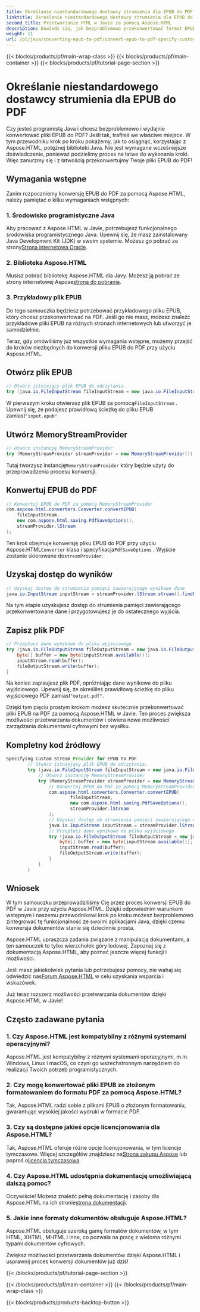 ```yaml
---
title: Określanie niestandardowego dostawcy strumienia dla EPUB do PDF
linktitle: Określanie niestandardowego dostawcy strumienia dla EPUB do PDF
second_title: Przetwarzanie HTML w Javie za pomocą Aspose.HTML
description: Dowiedz się, jak bezproblemowo przekonwertować format EPUB na PDF w języku Java za pomocą programu Aspose.HTML, zwiększając w ten sposób możliwości przetwarzania dokumentów.
weight: 11
url: /pl/java/converting-epub-to-pdf/convert-epub-to-pdf-specify-custom-stream-provider/
---
```


{{< blocks/products/pf/main-wrap-class >}}
{{< blocks/products/pf/main-container >}}
{{< blocks/products/pf/tutorial-page-section >}}

# Określanie niestandardowego dostawcy strumienia dla EPUB do PDF


Czy jesteś programistą Java i chcesz bezproblemowo i wydajnie konwertować pliki EPUB do PDF? Jeśli tak, trafiłeś we właściwe miejsce. W tym przewodniku krok po kroku pokażemy, jak to osiągnąć, korzystając z Aspose.HTML, potężnej biblioteki Java. Nie jest wymagane wcześniejsze doświadczenie, ponieważ podzielimy proces na łatwe do wykonania kroki. Więc zanurzmy się i z łatwością przekonwertujmy Twoje pliki EPUB do PDF!

## Wymagania wstępne

Zanim rozpoczniemy konwersję EPUB do PDF za pomocą Aspose.HTML, należy pamiętać o kilku wymaganiach wstępnych:

### 1. Środowisko programistyczne Java

 Aby pracować z Aspose.HTML w Javie, potrzebujesz funkcjonalnego środowiska programistycznego Java. Upewnij się, że masz zainstalowany Java Development Kit (JDK) w swoim systemie. Możesz go pobrać ze strony[Strona internetowa Oracle](https://www.oracle.com/java/technologies/javase-downloads.html).

### 2. Biblioteka Aspose.HTML

 Musisz pobrać bibliotekę Aspose.HTML dla Javy. Możesz ją pobrać ze strony internetowej Aspose[strona do pobrania](https://releases.aspose.com/html/java/).

### 3. Przykładowy plik EPUB

Do tego samouczka będziesz potrzebować przykładowego pliku EPUB, który chcesz przekonwertować na PDF. Jeśli go nie masz, możesz znaleźć przykładowe pliki EPUB na różnych stronach internetowych lub utworzyć je samodzielnie.

Teraz, gdy omówiliśmy już wszystkie wymagania wstępne, możemy przejść do kroków niezbędnych do konwersji pliku EPUB do PDF przy użyciu Aspose.HTML.

## Otwórz plik EPUB

```java
// Otwórz istniejący plik EPUB do odczytania.
try (java.io.FileInputStream fileInputStream = new java.io.FileInputStream(Resources.input("input.epub"))) {
```

 W pierwszym kroku otwierasz plik EPUB za pomocą`FileInputStream` . Upewnij się, że podajesz prawidłową ścieżkę do pliku EPUB zamiast`"input.epub"`.

## Utwórz MemoryStreamProvider

```java
// Utwórz instancję MemoryStreamProvider
try (MemoryStreamProvider streamProvider = new MemoryStreamProvider()) {
```

 Tutaj tworzysz instancję`MemoryStreamProvider` który będzie użyty do przeprowadzenia procesu konwersji.

## Konwertuj EPUB do PDF

```java
// Konwertuj EPUB do PDF za pomocą MemoryStreamProvider
com.aspose.html.converters.Converter.convertEPUB(
    fileInputStream,
    new com.aspose.html.saving.PdfSaveOptions(),
    streamProvider.lStream
);
```

 Ten krok obejmuje konwersję pliku EPUB do PDF przy użyciu Aspose.HTML`Converter` klasa i specyfikacja`PdfSaveOptions` . Wyjście zostanie skierowane do`streamProvider`.

## Uzyskaj dostęp do wyników

```java
// Uzyskaj dostęp do strumienia pamięci zawierającego wynikowe dane
java.io.InputStream inputStream = streamProvider.lStream.stream().findFirst().get();
```

Na tym etapie uzyskujesz dostęp do strumienia pamięci zawierającego przekonwertowane dane i przygotowujesz je do ostatecznego wyjścia.

## Zapisz plik PDF

```java
// Przepłucz dane wynikowe do pliku wyjściowego
try (java.io.FileOutputStream fileOutputStream = new java.io.FileOutputStream(Resources.output("output.pdf"))) {
    byte[] buffer = new byte[inputStream.available()];
    inputStream.read(buffer);
    fileOutputStream.write(buffer);
}
```

 Na koniec zapisujesz plik PDF, opróżniając dane wynikowe do pliku wyjściowego. Upewnij się, że określiłeś prawidłową ścieżkę do pliku wyjściowego PDF zamiast`"output.pdf"`.

Dzięki tym pięciu prostym krokom możesz skutecznie przekonwertować pliki EPUB na PDF za pomocą Aspose.HTML w Javie. Ten proces zwiększa możliwości przetwarzania dokumentów i otwiera nowe możliwości zarządzania dokumentami cyfrowymi bez wysiłku.

## Kompletny kod źródłowy
```java
Specifying Custom Stream Provider for EPUB to PDF
        // Otwórz istniejący plik EPUB do odczytania.
        try (java.io.FileInputStream fileInputStream = new java.io.FileInputStream(Resources.input("input.epub"))) {
            // Utwórz instancję MemoryStreamProvider
            try (MemoryStreamProvider streamProvider = new MemoryStreamProvider()) {
                // Konwertuj EPUB do PDF za pomocą MemoryStreamProvider
                com.aspose.html.converters.Converter.convertEPUB(
                        fileInputStream,
                        new com.aspose.html.saving.PdfSaveOptions(),
                        streamProvider.lStream
                );
                // Uzyskaj dostęp do strumienia pamięci zawierającego wynikowe dane
                java.io.InputStream inputStream = streamProvider.lStream.stream().findFirst().get();
                // Przepłucz dane wynikowe do pliku wyjściowego
                try (java.io.FileOutputStream fileOutputStream = new java.io.FileOutputStream(Resources.output("output.pdf"))) {
                    byte[] buffer = new byte[inputStream.available()];
                    inputStream.read(buffer);
                    fileOutputStream.write(buffer);
                }
            }
        }
```

## Wniosek

W tym samouczku przeprowadziliśmy Cię przez proces konwersji EPUB do PDF w Javie przy użyciu Aspose.HTML. Dzięki odpowiednim warunkom wstępnym i naszemu przewodnikowi krok po kroku możesz bezproblemowo zintegrować tę funkcjonalność ze swoimi aplikacjami Java, dzięki czemu konwersja dokumentów stanie się dziecinnie prosta.

Aspose.HTML upraszcza zadania związane z manipulacją dokumentami, a ten samouczek to tylko wierzchołek góry lodowej. Zapoznaj się z dokumentacją Aspose.HTML, aby poznać jeszcze więcej funkcji i możliwości.

 Jeśli masz jakiekolwiek pytania lub potrzebujesz pomocy, nie wahaj się odwiedzić nas[Forum Aspose.HTML](https://forum.aspose.com/) w celu uzyskania wsparcia i wskazówek.

Już teraz rozszerz możliwości przetwarzania dokumentów dzięki Aspose.HTML w Javie!

## Często zadawane pytania

### 1. Czy Aspose.HTML jest kompatybilny z różnymi systemami operacyjnymi?

Aspose.HTML jest kompatybilny z różnymi systemami operacyjnymi, m.in. Windows, Linux i macOS, co czyni go wszechstronnym narzędziem do realizacji Twoich potrzeb programistycznych.

### 2. Czy mogę konwertować pliki EPUB ze złożonym formatowaniem do formatu PDF za pomocą Aspose.HTML?

Tak, Aspose.HTML radzi sobie z plikami EPUB o złożonym formatowaniu, gwarantując wysokiej jakości wydruki w formacie PDF.

### 3. Czy są dostępne jakieś opcje licencjonowania dla Aspose.HTML?

 Tak, Aspose.HTML oferuje różne opcje licencjonowania, w tym licencje tymczasowe. Więcej szczegółów znajdziesz na[Strona zakupu Aspose](https://purchase.aspose.com/buy) lub poproś o[licencja tymczasowa](https://purchase.aspose.com/temporary-license/).

### 4. Czy Aspose.HTML udostępnia dokumentację umożliwiającą dalszą pomoc?

 Oczywiście! Możesz znaleźć pełną dokumentację i zasoby dla Aspose.HTML na ich stronie[strona dokumentacji](https://reference.aspose.com/html/java/).

### 5. Jakie inne formaty dokumentów obsługuje Aspose.HTML?

Aspose.HTML obsługuje szeroką gamę formatów dokumentów, w tym HTML, XHTML, MHTML i inne, co pozwala na pracę z wieloma różnymi typami dokumentów cyfrowych.

Zwiększ możliwości przetwarzania dokumentów dzięki Aspose.HTML i usprawnij proces konwersji dokumentów już dziś!

{{< /blocks/products/pf/tutorial-page-section >}}

{{< /blocks/products/pf/main-container >}}
{{< /blocks/products/pf/main-wrap-class >}}

{{< blocks/products/products-backtop-button >}}
